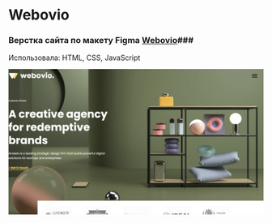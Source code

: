 # Webovio

### Верстка сайта по макету Figma [Webovio](https://weboviokart.netlify.app/ "Посмотрите на него!")###
Использовала: HTML, CSS, JavaScript

![First Screen](https://github.com/Kartiina/market/blob/master/ScreenShots/start_page.png "First page")
